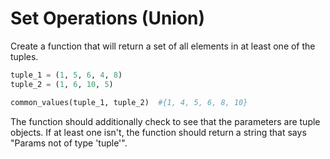 # Set Operations (Union)

Create a function that will return a set of all elements in at least one of the tuples.

```python
tuple_1 = (1, 5, 6, 4, 8)
tuple_2 = (1, 6, 10, 5)

common_values(tuple_1, tuple_2)  #{1, 4, 5, 6, 8, 10}
```

The function should additionally check to see that the parameters are tuple objects. If at least one isn't, the function should return a string that says "Params not of type 'tuple'".
